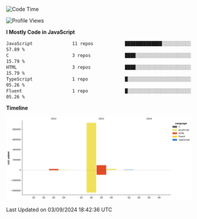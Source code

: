 <!--START_SECTION:waka-->
![Code Time](http://img.shields.io/badge/Code%20Time-89%20hrs%2032%20mins-blue)

![Profile Views](http://img.shields.io/badge/Profile%20Views-0-blue)

**I Mostly Code in JavaScript** 

```text
JavaScript               11 repos            ██████████████░░░░░░░░░░░   57.89 % 
C                        3 repos             ████░░░░░░░░░░░░░░░░░░░░░   15.79 % 
HTML                     3 repos             ████░░░░░░░░░░░░░░░░░░░░░   15.79 % 
TypeScript               1 repo              █░░░░░░░░░░░░░░░░░░░░░░░░   05.26 % 
Fluent                   1 repo              █░░░░░░░░░░░░░░░░░░░░░░░░   05.26 % 
```



**Timeline**

![Lines of Code chart](https://raw.githubusercontent.com/project-dy/project-dy/main/assets/bar_graph.png)


 Last Updated on 03/09/2024 18:42:36 UTC
<!--END_SECTION:waka-->
